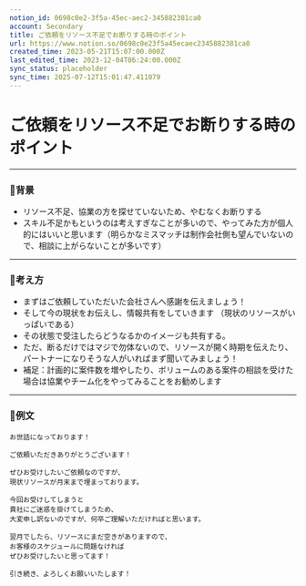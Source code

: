 ```yaml
---
notion_id: 0698c0e2-3f5a-45ec-aec2-345882381ca0
account: Secondary
title: ご依頼をリソース不足でお断りする時のポイント
url: https://www.notion.so/0698c0e23f5a45ecaec2345882381ca0
created_time: 2023-05-21T15:07:00.000Z
last_edited_time: 2023-12-04T06:24:00.000Z
sync_status: placeholder
sync_time: 2025-07-12T15:01:47.411079
---
```

# ご依頼をリソース不足でお断りする時のポイント

---
### 🔹背景
- リソース不足、協業の方を探せていないため、やむなくお断りする
- スキル不足かもというのは考えすぎなことが多いので、やってみた方が個人的にはいいと思います（明らかなミスマッチは制作会社側も望んでいないので、相談に上がらないことが多いです）
---
### 🔹考え方
- まずはご依頼していただいた会社さんへ感謝を伝えましょう！
- そして今の現状をお伝えし、情報共有をしていきます
（現状のリソースがいっぱいである）
- その状態で受注したらどうなるかのイメージも共有する。
- ただ、断るだけではマジで勿体ないので、リソースが開く時期を伝えたり、パートナーになりそうな人がいればまず聞いてみましょう！
- 補足：計画的に案件数を増やしたり、ボリュームのある案件の相談を受けた場合は協業やチーム化をやってみることをお勧めします
---
### 🔹例文
```plain text
お世話になっております！

ご依頼いただきありがとうございます！

ぜひお受けしたいご依頼なのですが、
現状リソースが月末まで埋まっております。

今回お受けしてしまうと
貴社にご迷惑を掛けてしまうため、
大変申し訳ないのですが、何卒ご理解いただければと思います。

翌月でしたら、リソースにまだ空きがありますので、
お客様のスケジュールに問題なければ
ぜひお受けしたいと思ってます！

引き続き、よろしくお願いいたします！
```
